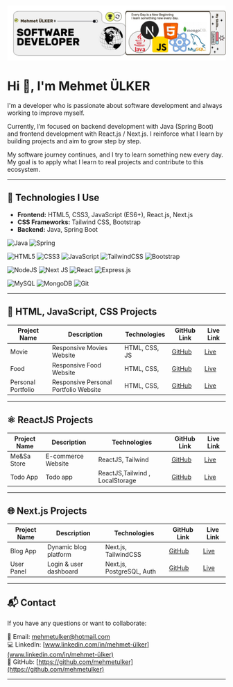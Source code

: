 ![MasterHead](https://github.com/mehmetulker/mehmetulker/blob/main/banner.jpeg)

# Hi 👋, I'm Mehmet ÜLKER

I'm a developer who is passionate about software development and always working to improve myself.

Currently, I’m focused on backend development with Java (Spring Boot) and frontend development with React.js / Next.js. I reinforce what I learn by building projects and aim to grow step by step.

My software journey continues, and I try to learn something new every day. My goal is to apply what I learn to real projects and contribute to this ecosystem.

---

## 🧰 Technologies I Use

- **Frontend:** HTML5, CSS3, JavaScript (ES6+), React.js, Next.js
- **CSS Frameworks:** Tailwind CSS, Bootstrap
- **Backend:** Java, Spring Boot

![Java](https://img.shields.io/badge/java-%23ED8B00.svg?style=for-the-badge&logo=java&logoColor=white)
![Spring](https://img.shields.io/badge/spring-%236DB33F.svg?style=for-the-badge&logo=spring&logoColor=white)

![HTML5](https://img.shields.io/badge/html5-%23E34F26.svg?style=for-the-badge&logo=html5&logoColor=white)
![CSS3](https://img.shields.io/badge/css3-%231572B6.svg?style=for-the-badge&logo=css3&logoColor=white)
![JavaScript](https://img.shields.io/badge/javascript-%23323330.svg?style=for-the-badge&logo=javascript&logoColor=%23F7DF1E)
![TailwindCSS](https://img.shields.io/badge/tailwindcss-%2338B2AC.svg?style=for-the-badge&logo=tailwind-css&logoColor=white)
![Bootstrap](https://img.shields.io/badge/bootstrap-%23563D7C.svg?style=for-the-badge&logo=bootstrap&logoColor=white)

![NodeJS](https://img.shields.io/badge/node.js-6DA55F?style=for-the-badge&logo=node.js&logoColor=white)
![Next JS](https://img.shields.io/badge/Next-black.svg?logo=next.js&style=for-the-badge&logoColor=white)
![React](https://img.shields.io/badge/react-%2320232a.svg?style=for-the-badge&logo=react&logoColor=%2361DAFB)
![Express.js](https://img.shields.io/badge/express.js-%23404d59.svg?style=for-the-badge&logo=express&logoColor=%2361DAFB)

![MySQL](https://img.shields.io/badge/mysql-%2300f.svg?style=for-the-badge&logo=mysql&logoColor=white)
![MongoDB](https://img.shields.io/badge/MongoDB-%234ea94b.svg?style=for-the-badge&logo=mongodb&logoColor=white)
![Git](https://img.shields.io/badge/git-%23F05033.svg?style=for-the-badge&logo=git&logoColor=white)

---

## 🧱 HTML, JavaScript, CSS Projects

| Project Name       | Description                           | Technologies  | GitHub Link                                                                                       | Live Link                                                         |
| ------------------ | ------------------------------------- | ------------- | ------------------------------------------------------------------------------------------------- | ----------------------------------------------------------------- |
| Movie              | Responsive Movies Website             | HTML, CSS, JS | [GitHub](https://github.com/mehmetulker/Responsive-Watch-Movies-Using-HTML-CSS.git)               | [Live](https://responsive-watch-movies.netlify.app/)              |
| Food               | Responsive Food Website               | HTML, CSS,    | [GitHub](https://github.com/mehmetulker/Responsive-Food-Website-Using-HTML-CSS.git)               | [Live](https://whimsical-crisp-9d44fb.netlify.app/)               |
| Personal Portfolio | Responsive Personal Portfolio Website | HTML, CSS,    | [GitHub](https://github.com/mehmetulker/Responsive-Personal-Portfolio-Website-using-HTML-CSS.git) | [Live](https://responsive-personal-portfolio-websit.netlify.app/) |

---

## ⚛️ ReactJS Projects

| Project Name | Description        | Technologies                    | GitHub Link                                                                             | Live Link                                                                |
| ------------ | ------------------ | ------------------------------- | --------------------------------------------------------------------------------------- | ------------------------------------------------------------------------ |
| Me&Sa Store  | E-commerce Website | ReactJS, Tailwind               | [GitHub](https://github.com/mehmetulker/Responsive-Ecommerce-Website-Using-ReactJS.git) | [Live](https://react-ecommerce-app-redux-forever.netlify.app/collection) |
| Todo App     | Todo app           | ReactJS,Tailwind , LocalStorage | [GitHub](https://github.com/mehmetulker/react-todo.git)                                 | [Live](https://admirable-kitten-5c84ac.netlify.app//)                    |

---

## 🌐 Next.js Projects

| Project Name | Description            | Technologies              | GitHub Link                                          | Live Link                            |
| ------------ | ---------------------- | ------------------------- | ---------------------------------------------------- | ------------------------------------ |
| Blog App     | Dynamic blog platform  | Next.js, TailwindCSS      | [GitHub](https://github.com/yourUsername/blog-app)   | [Live](https://blogapp.vercel.app)   |
| User Panel   | Login & user dashboard | Next.js, PostgreSQL, Auth | [GitHub](https://github.com/yourUsername/user-panel) | [Live](https://userpanel.vercel.app) |

---

## 📬 Contact

If you have any questions or want to collaborate:

📧 Email: [mehmetulker@hotmail.com](mailto:mehmetulker@hotmail.com)  
💻 LinkedIn: [www.linkedin.com/in/mehmet-ülker](www.linkedin.com/in/mehmet-ülker)  
🐙 GitHub: [https://github.com/mehmetulker](https://github.com/mehmetulker)

---
